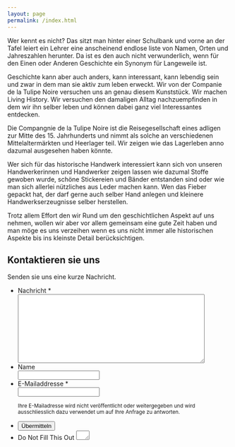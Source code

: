 ```yaml
---
layout: page
permalink: /index.html
---
```

Wer kennt es nicht? Das sitzt man hinter einer Schulbank und vorne an der Tafel leiert ein Lehrer eine anscheinend endlose liste von Namen, Orten und Jahreszahlen herunter. Da ist es den auch nicht verwunderlich, wenn für den Einen oder Anderen Geschichte ein Synonym für Langeweile ist.

Geschichte kann aber auch anders, kann interessant, kann lebendig sein und zwar in dem man sie aktiv zum leben erweckt. Wir von der Companie de la Tulipe Noire versuchen uns an genau diesem Kunststück. Wir machen Living History. Wir versuchen den damaligen Alltag nachzuempfinden in dem wir ihn selber leben und können dabei ganz viel Interessantes entdecken.

Die Compangnie de la Tulipe Noire ist die Reisegesellschaft eines adligen zur Mitte des 15. Jahrhunderts und nimmt als solche an verschiedenen Mittelaltermärkten und Heerlager teil. Wir zeigen wie das Lagerleben anno dazumal ausgesehen haben könnte.

Wer sich für das historische Handwerk interessiert kann sich von unseren Handwerkerinnen und Handwerker zeigen lassen wie dazumal Stoffe gewoben wurde, schöne Stickereien und Bänder entstanden sind oder wie man sich allerlei nützliches aus Leder machen kann. Wen das Fieber gepackt hat, der darf gerne auch selber Hand anlegen und  kleinere Handwerkserzeugnisse selber herstellen.

Trotz allem Effort den wir Rund um den geschichtlichen Aspekt auf uns nehmen, wollen wir aber vor allem gemeinsam eine gute Zeit haben und man möge es uns verzeihen wenn es uns nicht immer alle historischen Aspekte bis ins kleinste Detail berücksichtigen.

## Kontaktieren sie uns

Senden sie uns eine kurze Nachricht.

<form id="form1" name="form1" class="wufoo topLabel page" autocomplete="off" enctype="multipart/form-data" method="post" novalidate action="https://cotuno.wufoo.com/forms/z7x4m1/#public">
    <ul>
        <li id="foli10" class="notranslate">
            <label class="desc" id="title10" for="Field10"> Nachricht <span id="req_1" class="req">*</span> </label>
            <div>
                <textarea id="Field10" name="Field10" class="field textarea medium" spellcheck="true" rows="10" cols="50" tabindex="1" onkeyup="" required></textarea>
            </div>
        </li>
        <li id="foli11" class="notranslate">
            <label class="desc" id="title11" for="Field11"> Name </label>
            <div>
                <input id="Field11" name="Field11" type="text" class="field text medium" value="" maxlength="255" tabindex="2" onkeyup="" />
            </div>
        </li>
        <li id="foli2" class="notranslate">
            <label class="desc" id="title9" for="Field9"> E-Mailaddresse <span id="req_2" class="req">*</span> </label>
            <div>
                <input id="Field9" name="Field9" type="email" spellcheck="false" class="field text large" value="" maxlength="255" tabindex="3" required />
            </div>
            <p class="instruct" id="instruct2"><small>Ihre E-Mailadresse wird nicht veröffentlicht oder weitergegeben und wird ausschliesslich dazu verwendet um auf Ihre Anfrage zu antworten.</small></p>
        </li>
        <li class="buttons">
            <div>
                <input id="saveForm" name="saveForm" class="btTxt submit btn btn-inverse" type="submit" value="Übermitteln" />
            </div>
        </li>
        <li class="hidden">
            <label for="comment">Do Not Fill This Out</label>
            <textarea name="comment" id="comment" rows="1" cols="1"></textarea>
            <input type="hidden" id="idstamp" name="idstamp" value="7STcLsBcC49dNAuqwoxWAIKq/ZMj7mV5L+E++rbNq0Y=" />
        </li>
    </ul>
</form>
